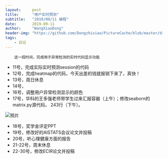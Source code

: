 ```yaml
---
layout:     post
title:      "用户实时预测"
subtitle:   "2019/09/11 编程"
date:       2019-09-11
author:     "WangXiaoDong"
header-img: "https://github.com/Dongzhixiao/PictureCache/blob/master/diaryPic/20190911.jpg?raw=true"
tags:
    - 日记
---
```



```
    这一段时间，完成用于异常检测的实时代码显示功能
```

- 11号，完成实际实时预测session的代码
- 12号，完成heatmap的代码，今天出差的钱就报销下来了，真快！
- 13号，周日休息
- 14号，
- 16号，调整用户异常检测显示的颜色
- 17号，华科的王多强老师带学生过来汇报容器（上午）；修改seaborn的matrix.py源代码， 243行（下午）。

![照片](https://github.com/Dongzhixiao/PictureCache/blob/master/diaryPic/20190917_1.jpg?raw=true)

- 18号，奖学金评定PPT
- 19号，修改好的AISTATS会议论文并投稿
- 20号，听心理健康方面的报告
- 21-22号，周末休息
- 22-30号，修改ECIR论文并投稿
